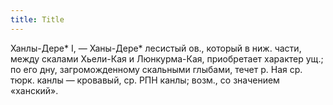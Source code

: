```yaml
---
title: Title
---
```


Ханлы-Дере* I, — Ханы-Дере* лесистый ов., который в ниж. части, между скалами
Хьели-Кая и Люнкурма-Кая, приобретает характер ущ.; по его дну, загроможденному
скальными глыбами, течет р. Ная ср. тюрк. канлы — кровавый, ср. РПН канлы;
возм., со значением «ханский».
